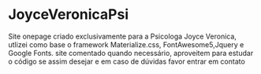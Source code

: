 # JoyceVeronicaPsi
Site onepage criado exclusivamente para a Psicologa Joyce Veronica, utlizei como base  o framework Materialize.css, FontAwesome5,Jquery e Google Fonts. site comentado quando necessário, aproveitem para estudar o código se assim desejar e em caso de dúvidas favor entrar em contato

